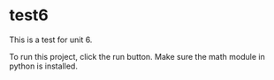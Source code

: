 # test6
This is a test for unit 6.

To run this project, click the run button. Make sure the math module in python is installed.
